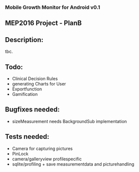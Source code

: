 ### Mobile Growth Monitor for Android v0.1

## MEP2016 Project - PlanB

## Description:

tbc.



## Todo:
- Clinical Decision Rules
- generating Charts for User
- Exportfunction
- Gamification

## Bugfixes needed:
- sizeMeasurement needs BackgroundSub implementation

## Tests needed:
- Camera for capturing pictures
- PinLock
- camera/galleryview profilespecific
- sqlite/profiling + save measurementdata and picturehandling

